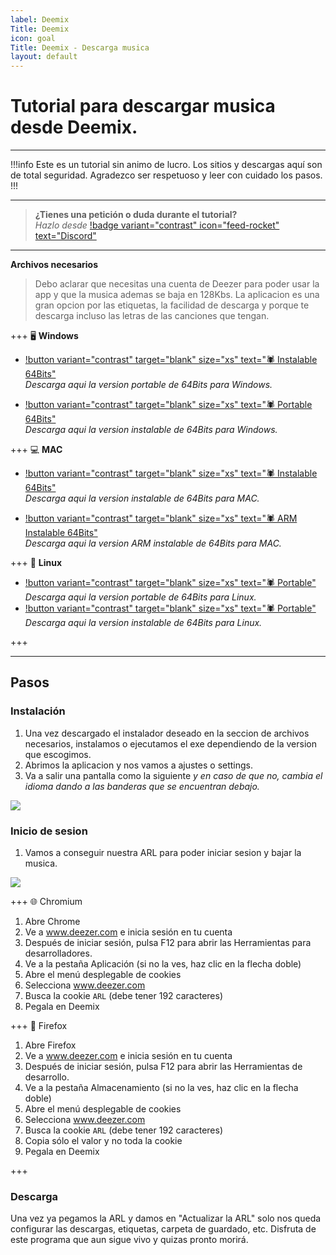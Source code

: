 ```yaml
---
label: Deemix
Title: Deemix
icon: goal
Title: Deemix - Descarga musica 
layout: default
---
```


# Tutorial para descargar musica desde Deemix.
---
!!!info Este es un tutorial sin animo de lucro. Los sitios y descargas aquí son de total seguridad.
Agradezco ser respetuoso y leer con cuidado los pasos.
!!!

---

> **¿Tienes una petición o duda durante el tutorial?**       
> *Hazlo desde* [!badge variant="contrast" icon="feed-rocket" text="Discord"](https://discord.gg/hVKeY3uEru) 

---

**Archivos necesarios**

> Debo aclarar que necesitas una cuenta de Deezer para poder usar la app y que la musica ademas se baja en 128Kbs.
> La aplicacion es una gran opcion por las etiquetas, la facilidad de descarga y porque te descarga incluso las letras de las canciones que tengan.

+++ 🖥 **Windows** 
- [!button variant="contrast" target="blank" size="xs" text="🕷  Instalable 64Bits"](https://archive.org/download/deemix/gui/win-x64_setup-latest.exe)   
*Descarga aqui la version portable de 64Bits para Windows.* 

- [!button variant="contrast" target="blank" size="xs" text="🕷  Portable 64Bits"](https://archive.org/download/deemix/gui/win-x64_portable-latest.exe)   
*Descarga aqui la version instalable de 64Bits para Windows.*

+++ 💻 **MAC**
- [!button variant="contrast" target="blank" size="xs" text="🕷  Instalable 64Bits"](https://archive.org/download/deemix/gui/macos-x64-latest.dmg)   
*Descarga aqui la version instalable de 64Bits para MAC.*

- [!button variant="contrast" target="blank" size="xs" text="🕷  ARM Instalable 64Bits"](https://archive.org/download/deemix/gui/macos-arm64-latest.dmg)   
*Descarga aqui la version ARM instalable de 64Bits para MAC.*

+++ 🐧 **Linux**
  - [!button variant="contrast" target="blank" size="xs" text="🕷  Portable"](https://archive.org/download/deemix/gui/linux-x64-latest.deb)   
*Descarga aqui la version portable de 64Bits para Linux.* 
  - [!button variant="contrast" target="blank" size="xs" text="🕷  Portable"](https://archive.org/download/deemix/gui/linux-x64-latest.AppImage)   
*Descarga aqui la version instalable de 64Bits para Linux.*

+++

---

## Pasos

### Instalación

1. Una vez descargado el instalador deseado en la seccion de archivos necesarios, instalamos o ejecutamos el exe dependiendo de la version que escogimos.
2. Abrimos la aplicacion y nos vamos a ajustes o settings.
3. Va a salir una pantalla como la siguiente *y en caso de que no, cambia el idioma dando a las banderas que se encuentran debajo.*

![](https://i.postimg.cc/90qhdLfv/ARL.png)

### Inicio de sesion

1. Vamos a conseguir nuestra ARL para poder iniciar sesion y bajar la musica.

![](https://i.postimg.cc/YSznPZ01/Devtol.png)

+++ 🌐 Chromium
1. Abre Chrome
2. Ve a www.deezer.com e inicia sesión en tu cuenta
3. Después de iniciar sesión, pulsa F12 para abrir las Herramientas para desarrolladores.
4. Ve a la pestaña Aplicación (si no la ves, haz clic en la flecha doble)
5. Abre el menú desplegable de cookies
6. Selecciona www.deezer.com
7. Busca la cookie `ARL` (debe tener 192 caracteres)
8. Pegala en Deemix
   
+++ 🦊 Firefox
1. Abre Firefox
2. Ve a www.deezer.com e inicia sesión en tu cuenta
3. Después de iniciar sesión, pulsa F12 para abrir las Herramientas de desarrollo.
4. Ve a la pestaña Almacenamiento (si no la ves, haz clic en la flecha doble)
5. Abre el menú desplegable de cookies
6. Selecciona www.deezer.com
7. Busca la cookie `ARL` (debe tener 192 caracteres)
8. Copia sólo el valor y no toda la cookie
9. Pegala en Deemix

+++

### Descarga

Una vez ya pegamos la ARL y damos en "Actualizar la ARL" solo nos queda configurar las descargas, etiquetas, carpeta de guardado, etc.
Disfruta de este programa que aun sigue vivo y quizas pronto morirá.
